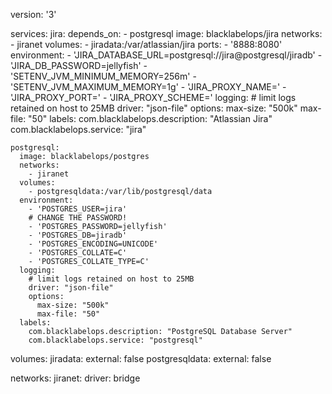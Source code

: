   version: '3'

  services:
    jira:
      depends_on:
        - postgresql
      image: blacklabelops/jira
      networks:
        - jiranet
      volumes:
        - jiradata:/var/atlassian/jira
      ports:
        - '8888:8080'
      environment:
        - 'JIRA_DATABASE_URL=postgresql://jira@postgresql/jiradb'
        - 'JIRA_DB_PASSWORD=jellyfish'
        - 'SETENV_JVM_MINIMUM_MEMORY=256m'
        - 'SETENV_JVM_MAXIMUM_MEMORY=1g'
        - 'JIRA_PROXY_NAME='
        - 'JIRA_PROXY_PORT='
        - 'JIRA_PROXY_SCHEME='
      logging:
        # limit logs retained on host to 25MB
        driver: "json-file"
        options:
          max-size: "500k"
          max-file: "50"
      labels:
        com.blacklabelops.description: "Atlassian Jira"
        com.blacklabelops.service: "jira"

    postgresql:
      image: blacklabelops/postgres
      networks:
        - jiranet
      volumes:
        - postgresqldata:/var/lib/postgresql/data
      environment:
        - 'POSTGRES_USER=jira'
        # CHANGE THE PASSWORD!
        - 'POSTGRES_PASSWORD=jellyfish'
        - 'POSTGRES_DB=jiradb'
        - 'POSTGRES_ENCODING=UNICODE'
        - 'POSTGRES_COLLATE=C'
        - 'POSTGRES_COLLATE_TYPE=C'
      logging:
        # limit logs retained on host to 25MB
        driver: "json-file"
        options:
          max-size: "500k"
          max-file: "50"
      labels:
        com.blacklabelops.description: "PostgreSQL Database Server"
        com.blacklabelops.service: "postgresql"

  volumes:
    jiradata:
      external: false
    postgresqldata:
      external: false

  networks:
    jiranet:
      driver: bridge
